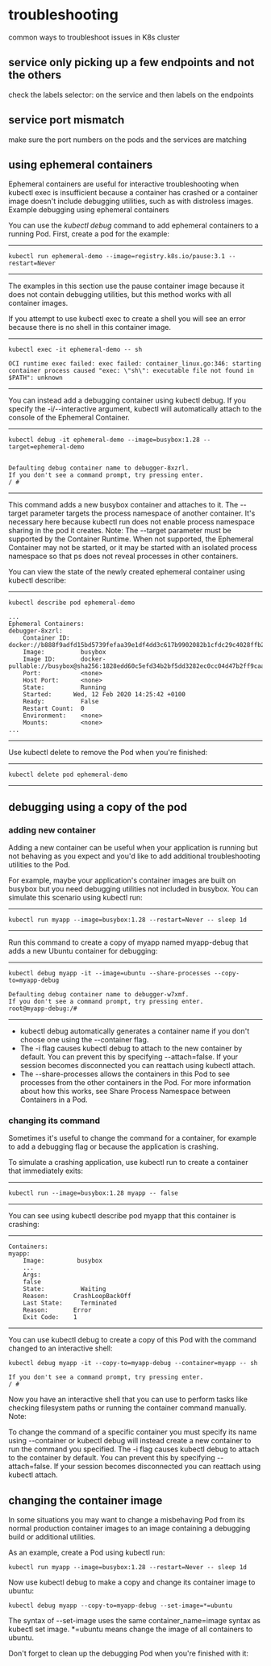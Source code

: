 # troubleshooting

common ways to troubleshoot issues in K8s cluster

## service only picking up a few endpoints and not the others

check the labels 
selector: on the service 
and then 
labels on the endpoints

## service port mismatch 

make sure the port numbers on the pods and the services are matching 

## using ephemeral containers

Ephemeral containers are useful for interactive troubleshooting when kubectl exec is insufficient because a container has crashed or a container image doesn't include debugging utilities, such as with distroless images.
Example debugging using ephemeral containers

You can use the *kubectl debug* command to add ephemeral containers to a running Pod. First, create a pod for the example:

---
    kubectl run ephemeral-demo --image=registry.k8s.io/pause:3.1 --restart=Never
---

The examples in this section use the pause container image because it does not contain debugging utilities, but this method works with all container images.

If you attempt to use kubectl exec to create a shell you will see an error because there is no shell in this container image.

---
    kubectl exec -it ephemeral-demo -- sh

    OCI runtime exec failed: exec failed: container_linux.go:346: starting container process caused "exec: \"sh\": executable file not found in $PATH": unknown
---

You can instead add a debugging container using kubectl debug. If you specify the -i/--interactive argument, kubectl will automatically attach to the console of the Ephemeral Container.

---
    kubectl debug -it ephemeral-demo --image=busybox:1.28 --target=ephemeral-demo


    Defaulting debug container name to debugger-8xzrl.
    If you don't see a command prompt, try pressing enter.
    / #
---

This command adds a new busybox container and attaches to it. The --target parameter targets the process namespace of another container. It's necessary here because kubectl run does not enable process namespace sharing in the pod it creates.
Note: The --target parameter must be supported by the Container Runtime. When not supported, the Ephemeral Container may not be started, or it may be started with an isolated process namespace so that ps does not reveal processes in other containers.

You can view the state of the newly created ephemeral container using kubectl describe:

---
    kubectl describe pod ephemeral-demo

    ...
    Ephemeral Containers:
    debugger-8xzrl:
        Container ID:   docker://b888f9adfd15bd5739fefaa39e1df4dd3c617b9902082b1cfdc29c4028ffb2eb
        Image:          busybox
        Image ID:       docker-pullable://busybox@sha256:1828edd60c5efd34b2bf5dd3282ec0cc04d47b2ff9caa0b6d4f07a21d1c08084
        Port:           <none>
        Host Port:      <none>
        State:          Running
        Started:      Wed, 12 Feb 2020 14:25:42 +0100
        Ready:          False
        Restart Count:  0
        Environment:    <none>
        Mounts:         <none>
    ...

---

Use kubectl delete to remove the Pod when you're finished:

---
    kubectl delete pod ephemeral-demo
---

## debugging using a copy of the pod

### adding new container 

Adding a new container can be useful when your application is running but not behaving as you expect and you'd like to add additional troubleshooting utilities to the Pod.

For example, maybe your application's container images are built on busybox but you need debugging utilities not included in busybox. You can simulate this scenario using kubectl run:

---
    kubectl run myapp --image=busybox:1.28 --restart=Never -- sleep 1d
---

Run this command to create a copy of myapp named myapp-debug that adds a new Ubuntu container for debugging:

---
    kubectl debug myapp -it --image=ubuntu --share-processes --copy-to=myapp-debug

    Defaulting debug container name to debugger-w7xmf.
    If you don't see a command prompt, try pressing enter.
    root@myapp-debug:/#
---

* kubectl debug automatically generates a container name if you don't choose one using the --container flag.
* The -i flag causes kubectl debug to attach to the new container by default. You can prevent this by specifying --attach=false. If your session becomes disconnected you can reattach using kubectl attach.
* The --share-processes allows the containers in this Pod to see processes from the other containers in the Pod. For more information about how this works, see Share Process Namespace between Containers in a Pod.

### changing its command 

Sometimes it's useful to change the command for a container, for example to add a debugging flag or because the application is crashing.

To simulate a crashing application, use kubectl run to create a container that immediately exits:

---
    kubectl run --image=busybox:1.28 myapp -- false
---

You can see using kubectl describe pod myapp that this container is crashing:

---
    Containers:
    myapp:
        Image:         busybox
        ...
        Args:
        false
        State:          Waiting
        Reason:       CrashLoopBackOff
        Last State:     Terminated
        Reason:       Error
        Exit Code:    1
---

You can use kubectl debug to create a copy of this Pod with the command changed to an interactive shell:

    kubectl debug myapp -it --copy-to=myapp-debug --container=myapp -- sh

    If you don't see a command prompt, try pressing enter.
    / #

Now you have an interactive shell that you can use to perform tasks like checking filesystem paths or running the container command manually.
Note:

To change the command of a specific container you must specify its name using --container or kubectl debug will instead create a new container to run the command you specified.
The -i flag causes kubectl debug to attach to the container by default. You can prevent this by specifying --attach=false. If your session becomes disconnected you can reattach using kubectl attach.

## changing the container image

In some situations you may want to change a misbehaving Pod from its normal production container images to an image containing a debugging build or additional utilities.

As an example, create a Pod using kubectl run:

    kubectl run myapp --image=busybox:1.28 --restart=Never -- sleep 1d

Now use kubectl debug to make a copy and change its container image to ubuntu:

    kubectl debug myapp --copy-to=myapp-debug --set-image=*=ubuntu

The syntax of --set-image uses the same container_name=image syntax as kubectl set image. *=ubuntu means change the image of all containers to ubuntu.

Don't forget to clean up the debugging Pod when you're finished with it: